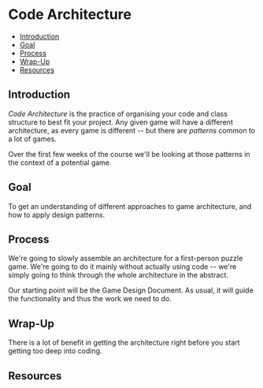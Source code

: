 # Code Architecture

<!-- TOC START min:2 max:4 link:true asterisk:false update:true -->
- [Introduction](#introduction)
- [Goal](#goal)
- [Process](#process)
- [Wrap-Up](#wrap-up)
- [Resources](#resources)
<!-- TOC END -->

## Introduction

*Code Architecture* is the practice of organising your code and class structure to best fit your project. Any given game will have a different architecture, as every game is different -- but there are _patterns_ common to a lot of games.

Over the first few weeks of the course we'll be looking at those patterns in the context of a potential game.

## Goal

To get an understanding of different approaches to game architecture, and how to apply design patterns.

## Process

We're going to slowly assemble an architecture for a first-person puzzle game. We're going to do it mainly without actually using code -- we're simply going to think through the whole architecture in the abstract.

Our starting point will be the Game Design Document. As usual, it will guide the functionality and thus the work we need to do.

## Wrap-Up

There is a lot of benefit in getting the architecture right before you start getting too deep into coding.

## Resources
